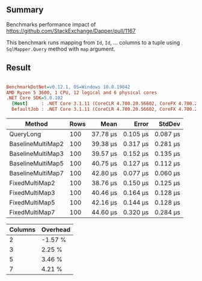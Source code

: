 ## Summary

Benchmarks performance impact of https://github.com/StackExchange/Dapper/pull/1167

This benchmark runs mapping from `Id`, `Id`, ... columns to a tuple using `SqlMapper.Query` method with `map` argument.

## Result

``` ini

BenchmarkDotNet=v0.12.1, OS=Windows 10.0.19042
AMD Ryzen 5 3600, 1 CPU, 12 logical and 6 physical cores
.NET Core SDK=5.0.102
  [Host]     : .NET Core 3.1.11 (CoreCLR 4.700.20.56602, CoreFX 4.700.20.56604), X64 RyuJIT
  DefaultJob : .NET Core 3.1.11 (CoreCLR 4.700.20.56602, CoreFX 4.700.20.56604), X64 RyuJIT


```
|            Method | Rows |     Mean |    Error |   StdDev |
|------------------ |----- |---------:|---------:|---------:|
|         QueryLong |  100 | 37.78 μs | 0.105 μs | 0.087 μs |
| BaselineMultiMap2 |  100 | 39.38 μs | 0.317 μs | 0.281 μs |
| BaselineMultiMap3 |  100 | 39.57 μs | 0.152 μs | 0.135 μs |
| BaselineMultiMap5 |  100 | 40.75 μs | 0.127 μs | 0.112 μs |
| BaselineMultiMap7 |  100 | 42.80 μs | 0.077 μs | 0.060 μs |
|    FixedMultiMap2 |  100 | 38.76 μs | 0.150 μs | 0.125 μs |
|    FixedMultiMap3 |  100 | 40.46 μs | 0.164 μs | 0.128 μs |
|    FixedMultiMap5 |  100 | 42.16 μs | 0.144 μs | 0.128 μs |
|    FixedMultiMap7 |  100 | 44.60 μs | 0.320 μs | 0.284 μs |

| Columns | Overhead |
| ------- | -------- |
|       2 |  -1.57 % |
|       3 |   2.25 % |
|       5 |   3.46 % |
|       7 |   4.21 % |
